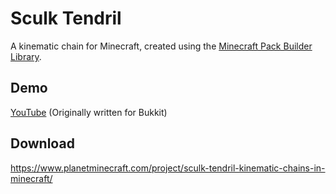 # Sculk Tendril
A kinematic chain for Minecraft, created using the [Minecraft Pack Builder Library](https://github.com/TheCymaera/mcpack-builder).

## Demo
[YouTube](https://youtu.be/uuKFynjcelw) (Originally written for Bukkit)

## Download
https://www.planetminecraft.com/project/sculk-tendril-kinematic-chains-in-minecraft/
